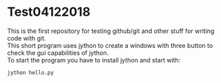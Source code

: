 # Test04122018
This is the first repository for testing github/git and other stuff for writing code with git.  
This short program uses jython to create a windows with three button to check the gui capabilities of jython.  
To start the program you have to install jython and start with:  

    jython hello.py
